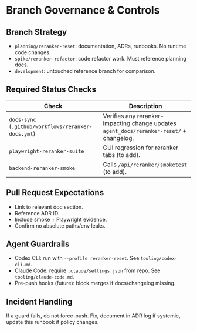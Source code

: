 # Branch Governance & Controls

## Branch Strategy

- `planning/reranker-reset`: documentation, ADRs, runbooks. No runtime code changes.
- `spike/reranker-refactor`: code refactor work. Must reference planning docs.
- `development`: untouched reference branch for comparison.

## Required Status Checks

| Check | Description |
|-------|-------------|
| `docs-sync` (`.github/workflows/reranker-docs.yml`) | Verifies any reranker-impacting change updates `agent_docs/reranker-reset/` + changelog. |
| `playwright-reranker-suite` | GUI regression for reranker tabs (to add). |
| `backend-reranker-smoke` | Calls `/api/reranker/smoketest` (to add). |

## Pull Request Expectations

- Link to relevant doc section.
- Reference ADR ID.
- Include smoke + Playwright evidence.
- Confirm no absolute paths/env leaks.

## Agent Guardrails

- Codex CLI: run with `--profile reranker-reset`. See `tooling/codex-cli.md`.
- Claude Code: require `.claude/settings.json` from repo. See `tooling/claude-code.md`.
- Pre-push hooks (future): block merges if docs/changelog missing.

## Incident Handling

If a guard fails, do not force-push. Fix, document in ADR log if systemic, update this runbook if policy changes.
